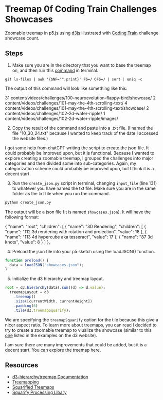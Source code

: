 # Treemap 0f Coding Train Challenges Showcases

Zoomable treemap in p5.js using [d3js](https://d3js.org) illustrated with [Coding Train](https://github.com/CodingTrain/thecodingtrain.com) challenge showcase count.

## Steps

1. Make sure you are in the directory that you want to base the treemap on, and then run this [command](https://stackoverflow.com/questions/71669974/how-to-count-number-of-tracked-files-in-each-sub-directory-of-the-repository) in terminal.

```git
git ls-files | awk '{$NF="";print}' FS=/ OFS=/ | sort | uniq -c
```

The output of this command will look like something like this:

31 content/videos/challenges/100-neuroevolution-flappy-bird/showcase/
2 content/videos/challenges/101-may-the-4th-scrolling-text/
4 content/videos/challenges/101-may-the-4th-scrolling-text/showcase/
2 content/videos/challenges/102-2d-water-ripple/
1 content/videos/challenges/102-2d-water-ripple/images/

2. Copy the result of the command and paste into a .txt file. (I named the file "10_30_24.txt" because I wanted to keep track of the date I accessed the website files.)

I got some help from chatGPT writing the script to create the json file. It could probably be improved upon, but it is functional. Because I wanted to explore creating a zoomable treemap, I grouped the challenges into major categories and then divided some into sub-categories. Again, my categorization scheme could probably be improved upon, but I think it is a decent start.

3. Run the `create_json.py` script in terminal, changing `input_file` (line 131) to whatever you have named the txt file. Make sure you are in the same folder as the txt file when you run the command.

```python
python create_json.py
```

The output will be a json file (It is named `showcases.json`). It will have the following format:

{
    "name": "root",
    "children": [
        {
            "name": "3D Rendering",
            "children": [
                {
                    "name": "112 3d rendering with rotation and projection",
                    "value": 18
                },
                {
                    "name": "113 4d hypercube aka tesseract",
                    "value": 17
                },
                {
                    "name": "87 3d knots",
                    "value": 8
                }
            ]
        },


4. Preload the json file into your p5 sketch using the loadJSON() function.

```JavaScript
function preload() {
  data = loadJSON("showcases.json");
}
```



5. Initialize the d3 hierarchy and treemap layout.

```JavaScript
root = d3.hierarchy(data).sum((d) => d.value);
  treemapLayout = d3
    .treemap()
    .size([currentWidth, currentHeight])
    .padding(6)
    .tile(d3.treemapSquarify);
```

We are specifying the `treemapSquarify` option for the tile because this give a nicer aspect ratio. To learn more about treemaps, you can read
I decided to try to create a zoomable treemap to viualize the showcase (similar to this [one](https://observablehq.com/@d3/zoomable-treemap) listed in the examples on the d3 website).

I am sure there are many improvements that could be added, but it is a decent start. You can explore the treemap here.

## Resources

- [d3-hierarchy/treemap Documentation](https://d3js.org/d3-hierarchy/treemap)
- [Treemapping](https://en.wikipedia.org/wiki/Treemapping)
- [Squarified Treemaps](https://vanwijk.win.tue.nl/stm.pdf)
- [Squarify Processing Libary](https://github.com/agatheblues/squarify)
